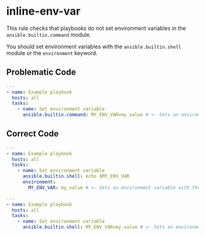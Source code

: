 # inline-env-var

This rule checks that playbooks do not set environment variables in the `ansible.builtin.command` module.

You should set environment variables with the `ansible.builtin.shell` module or the `environment` keyword.

## Problematic Code

```yaml
---
- name: Example playbook
  hosts: all
  tasks:
    - name: Set environment variable
      ansible.builtin.command: MY_ENV_VAR=my_value # <- Sets an environment variable in the command module.
```

## Correct Code

```yaml
---
- name: Example playbook
  hosts: all
  tasks:
    - name: Set environment variable
      ansible.builtin.shell: echo $MY_ENV_VAR
      environment:
        MY_ENV_VAR: my_value # <- Sets an environment variable with the environment keyword.
```

```yaml
---
- name: Example playbook
  hosts: all
  tasks:
    - name: Set environment variable
      ansible.builtin.shell: MY_ENV_VAR=my_value # <- Sets an environment variable with the shell module.
```
